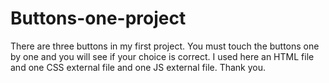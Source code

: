 # Buttons-one-project
There are three buttons in my first project. 
You must touch the buttons one by one and you will see if your choice is correct. 
I used here an HTML file and one CSS external file and one JS external file.
Thank you.
